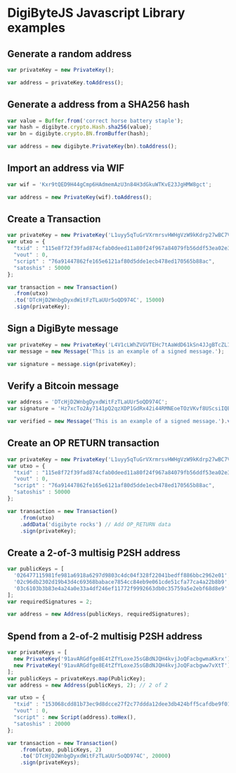 # DigiByteJS Javascript Library examples

## Generate a random address

```javascript
var privateKey = new PrivateKey();

var address = privateKey.toAddress();
```

## Generate a address from a SHA256 hash

```javascript
var value = Buffer.from('correct horse battery staple');
var hash = digibyte.crypto.Hash.sha256(value);
var bn = digibyte.crypto.BN.fromBuffer(hash);

var address = new digibyte.PrivateKey(bn).toAddress();
```

## Import an address via WIF

```javascript
var wif = 'Kxr9tQED9H44gCmp6HAdmemAzU3n84H3dGkuWTKvE23JgHMW8gct';

var address = new PrivateKey(wif).toAddress();
```

## Create a Transaction

```javascript
var privateKey = new PrivateKey('L1uyy5qTuGrVXrmrsvHWHgVzW9kKdrp27wBC7Vs6nZDTF2BRUVwy');
var utxo = {
  "txid" : "115e8f72f39fad874cfab0deed11a80f24f967a84079fb56ddf53ea02e308986",
  "vout" : 0,
  "script" : "76a91447862fe165e6121af80d5dde1ecb478ed170565b88ac",
  "satoshis" : 50000
};

var transaction = new Transaction()
  .from(utxo)
  .to('DTcHjD2WnbgDyxdWitFzTLaUUr5oQD974C', 15000)
  .sign(privateKey);
```

## Sign a DigiByte message

```javascript
var privateKey = new PrivateKey('L4V1cLWhZVGVTEHc7tAaWdD61kSn4JJgBTcZL19XHAySd7J4TsLb');
var message = new Message('This is an example of a signed message.');

var signature = message.sign(privateKey);
```

## Verify a Bitcoin message

```javascript
var address = 'DTcHjD2WnbgDyxdWitFzTLaUUr5oQD974C';
var signature = 'Hz7xcTo2Ay7141pQ2qzXDP1GdRx42i44RMNEoeTOzVKvf8UScsiIQE4t8A8fGHs87kbhoZ6oi6ov+cDNYvRx2AA=';

var verified = new Message('This is an example of a signed message.').verify(address, signature);
 ```

## Create an OP RETURN transaction

```javascript
var privateKey = new PrivateKey('L1uyy5qTuGrVXrmrsvHWHgVzW9kKdrp27wBC7Vs6nZDTF2BRUVwy');
var utxo = {
  "txid" : "115e8f72f39fad874cfab0deed11a80f24f967a84079fb56ddf53ea02e308986",
  "vout" : 0,
  "script" : "76a91447862fe165e6121af80d5dde1ecb478ed170565b88ac",
  "satoshis" : 50000
};

var transaction = new Transaction()
    .from(utxo)
    .addData('digibyte rocks') // Add OP_RETURN data
    .sign(privateKey);
```

## Create a 2-of-3 multisig P2SH address

```javascript
var publicKeys = [
  '026477115981fe981a6918a6297d9803c4dc04f328f22041bedff886bbc2962e01',
  '02c96db2302d19b43d4c69368babace7854cc84eb9e061cde51cfa77ca4a22b8b9',
  '03c6103b3b83e4a24a0e33a4df246ef11772f9992663db0c35759a5e2ebf68d8e9'
];
var requiredSignatures = 2;

var address = new Address(publicKeys, requiredSignatures);
```

## Spend from a 2-of-2 multisig P2SH address

```javascript
var privateKeys = [
  new PrivateKey('91avARGdfge8E4tZfYLoxeJ5sGBdNJQH4kvjJoQFacbgwmaKkrx'),
  new PrivateKey('91avARGdfge8E4tZfYLoxeJ5sGBdNJQH4kvjJoQFacbgww7vXtT')
];
var publicKeys = privateKeys.map(PublicKey);
var address = new Address(publicKeys, 2); // 2 of 2

var utxo = {
  "txid" : "153068cdd81b73ec9d8dcce27f2c77ddda12dee3db424bff5cafdbe9f01c1756",
  "vout" : 0,
  "script" : new Script(address).toHex(),
  "satoshis" : 20000
};

var transaction = new Transaction()
    .from(utxo, publicKeys, 2)
    .to('DTcHjD2WnbgDyxdWitFzTLaUUr5oQD974C', 20000)
    .sign(privateKeys);
```
